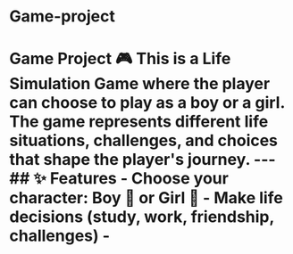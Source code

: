 # Game-project
# Game Project 🎮  This is a **Life Simulation Game** where the player can choose to play as a boy or a girl.   The game represents different **life situations, challenges, and choices** that shape the player's journey.  ---  ## ✨ Features - Choose your character: Boy 👦 or Girl 👧   - Make life decisions (study, work, friendship, challenges)   -
